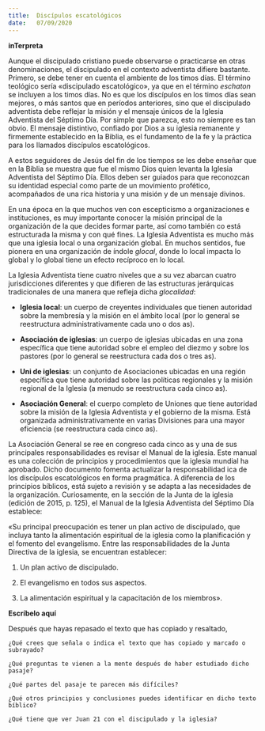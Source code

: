 ```yaml
---
title:  Discípulos escatológicos
date:   07/09/2020
---
```


**inTerpreta**

Aunque el discipulado cristiano puede observarse o practicarse en otras denominaciones, el discipulado en el contexto adventista difiere bastante. Primero, se debe tener en cuenta el ambiente de los timos días. El término teológico sería «discipulado escatológico», ya que en el término _eschaton_ se incluyen a los timos días. No es que los discípulos en los timos días sean mejores, o más santos que en períodos anteriores, sino que el discipulado adventista debe reflejar la misión y el mensaje únicos de la Iglesia Adventista del Séptimo Día. Por simple que parezca, esto no siempre es tan obvio. El mensaje distintivo, confiado por Dios a su iglesia remanente y firmemente establecido en la Biblia, es el fundamento de la fe y la práctica para los llamados discípulos escatológicos.

A estos seguidores de Jesús del fin de los tiempos se les debe enseñar que en la Biblia se muestra que fue el mismo Dios quien levanta la Iglesia Adventista del Séptimo Día. Ellos deben ser guiados para que reconozcan su identidad especial como parte de un movimiento profético, acompañados de una rica historia y una misión y de un mensaje divinos.

En una época en la que muchos ven con escepticismo a organizaciones e instituciones, es muy importante conocer la misión principal de la organización de la que decides formar parte, así como también co está estructurada la misma y con qué fines. La Iglesia Adventista es mucho más que una iglesia local o una organización global. En muchos sentidos, fue pionera en una organización de índole _glocal_, donde lo local impacta lo global y lo global tiene un efecto recíproco en lo local.

La Iglesia Adventista tiene cuatro niveles que a su vez abarcan cuatro jurisdicciones diferentes y que difieren de las estructuras jerárquicas tradicionales de una manera que refleja dicha _glocalidad_:

- **Iglesia local**: un cuerpo de creyentes individuales que tienen autoridad sobre la membresía y la misión en el ámbito local (por lo general se reestructura administrativamente cada uno o dos as).

- **Asociación de iglesias**: un cuerpo de iglesias ubicadas en una zona específica que tiene autoridad sobre el empleo del diezmo y sobre los pastores (por lo general se reestructura cada dos o tres as).

- **Uni de iglesias**: un conjunto de Asociaciones ubicadas en una región específica que tiene autoridad sobre las políticas regionales y la misión regional de la Iglesia (a menudo se reestructura cada cinco as).

- **Asociación General**: el cuerpo completo de Uniones que tiene autoridad sobre la misión de la Iglesia Adventista y el gobierno de la misma. Está organizada administrativamente en varias Divisiones para una mayor eficiencia (se reestructura cada cinco as).

La Asociación General se ree en congreso cada cinco as y una de sus principales responsabilidades es revisar el Manual de la iglesia. Este manual es una colección de principios y procedimientos que la iglesia mundial ha aprobado. Dicho documento fomenta actualizar la responsabilidad ica de los discípulos escatológicos en forma pragmática. A diferencia de los principios bíblicos, está sujeto a revisión y se adapta a las necesidades de la organización. Curiosamente, en la sección de la Junta de la iglesia (edición de 2015, p. 125), el Manual de la Iglesia Adventista del Séptimo Día establece:

«Su principal preocupación es tener un plan activo de discipulado, que incluya tanto la alimentación espiritual de la iglesia como la planificación y el fomento del evangelismo. Entre las responsabilidades de la Junta Directiva de la iglesia, se encuentran establecer:

1. Un plan activo de discipulado.

2. El evangelismo en todos sus aspectos.

3. La alimentación espiritual y la capacitación de los miembros».

**Escríbelo aquí**

Después que hayas repasado el texto que has copiado y resaltado,

`¿Qué crees que señala o indica el texto que has copiado y marcado o subrayado?`

`¿Qué preguntas te vienen a la mente después de haber estudiado dicho pasaje?`

`¿Qué partes del pasaje te parecen más difíciles?`

`¿Qué otros principios y conclusiones puedes identificar en dicho texto bíblico?`

`¿Qué tiene que ver Juan 21 con el discipulado y la iglesia?`
